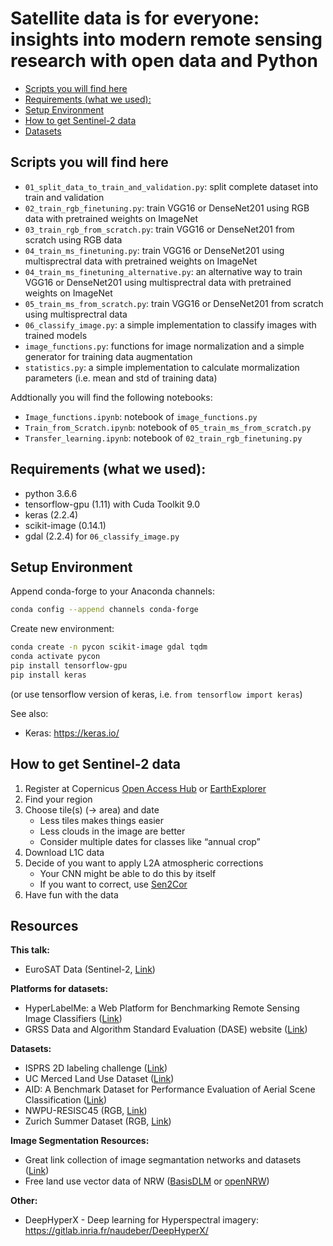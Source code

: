 # Satellite data is for everyone: insights into modern remote sensing research with open data and Python

  * [Scripts you will find here](#scripts-you-will-find-here)
  * [Requirements (what we used):](#requirements--what-we-used--)
  * [Setup Environment](#setup-environment)
  * [How to get Sentinel-2 data](#how-to-get-sentinel-2-data)
  * [Datasets](#datasets)

## Scripts you will find here
* `01_split_data_to_train_and_validation.py`: split complete dataset into train and validation
* `02_train_rgb_finetuning.py`: train VGG16 or DenseNet201 using RGB data with pretrained weights on ImageNet
* `03_train_rgb_from_scratch.py`: train VGG16 or DenseNet201 from scratch using RGB data 
* `04_train_ms_finetuning.py`: train VGG16 or DenseNet201 using multisprectral data with pretrained weights on ImageNet
* `04_train_ms_finetuning_alternative.py`: an alternative way to train VGG16 or DenseNet201 using multisprectral data with pretrained weights on ImageNet
* `05_train_ms_from_scratch.py`: train VGG16 or DenseNet201 from scratch using multisprectral data
* `06_classify_image.py`: a simple implementation to classify images with trained models
* `image_functions.py`: functions for image normalization and a simple generator for training data augmentation
* `statistics.py`: a simple implementation to calculate mormalization parameters (i.e. mean and std of training data)

Addtionally you will find the following notebooks:

* `Image_functions.ipynb`: notebook of `image_functions.py`
* `Train_from_Scratch.ipynb`: notebook of `05_train_ms_from_scratch.py`
* `Transfer_learning.ipynb`: notebook of `02_train_rgb_finetuning.py`

## Requirements (what we used):
- python 3.6.6
- tensorflow-gpu (1.11) with Cuda Toolkit 9.0
- keras (2.2.4)
- scikit-image (0.14.1)
- gdal (2.2.4) for `06_classify_image.py`

## Setup Environment

Append conda-forge to your Anaconda channels:
```bash
conda config --append channels conda-forge
```

Create new environment:
```bash
conda create -n pycon scikit-image gdal tqdm
conda activate pycon 
pip install tensorflow-gpu
pip install keras
```
(or use tensorflow version of keras, i.e. `from tensorflow import keras`)

See also:
* Keras: https://keras.io/


## How to get Sentinel-2 data
1. Register at Copernicus [Open Access Hub](https://scihub.copernicus.eu/dhus/#/home) or [EarthExplorer](https://earthexplorer.usgs.gov/)
2. Find your region
3. Choose tile(s) (→ area) and date
    * Less tiles makes things easier
    * Less clouds in the image are better
    * Consider multiple dates for classes like “annual crop”
4. Download L1C data
5. Decide of you want to apply L2A atmospheric corrections
    * Your CNN might be able to do this by itself
    * If you want to correct, use [Sen2Cor](http://step.esa.int/main/third-party-plugins-2/sen2cor/)
6. Have fun with the data


## Resources

**This talk:**
* EuroSAT Data (Sentinel-2, [Link](http://madm.dfki.de/downloads))


**Platforms for datasets:**

- HyperLabelMe: a Web Platform for Benchmarking Remote Sensing Image Classifiers ([Link](http://hyperlabelme.uv.es/))
- GRSS Data and Algorithm Standard Evaluation (DASE) website ([Link](http://dase.ticinumaerospace.com/))


**Datasets:**

- ISPRS 2D labeling challenge ([Link](http://www2.isprs.org/commissions/comm3/wg4/semantic-labeling.html))
- UC Merced Land Use Dataset ([Link](http://weegee.vision.ucmerced.edu/datasets/landuse.html))
- AID: A Benchmark Dataset for Performance Evaluation of Aerial Scene Classification ([Link](https://captain-whu.github.io/AID/))
- NWPU-RESISC45 (RGB, [Link](http://www.escience.cn/people/JunweiHan/NWPU-RESISC45.html))
- Zurich Summer Dataset (RGB, [Link](https://sites.google.com/site/michelevolpiresearch/data/zurich-dataset))

**Image Segmentation Resources:**

- Great link collection of image segmantation networks and datasets ([Link](https://github.com/mrgloom/awesome-semantic-segmentation))
- Free land use vector data of NRW ([BasisDLM](https://www.bezreg-koeln.nrw.de/brk_internet/geobasis/landschaftsmodelle/basis_dlm/index.html) or [openNRW](https://open.nrw/en/node/154))

**Other:**
* DeepHyperX - Deep learning for Hyperspectral imagery: https://gitlab.inria.fr/naudeber/DeepHyperX/

